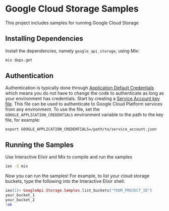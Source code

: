 # Google Cloud Storage Samples

This project includes samples for running Google Cloud Storage

## Installing Dependencies

Install the dependencies, namely `google_api_storage`, using Mix:

```sh
mix deps.get
```

## Authentication

Authentication is typically done through [Application Default Credentials][adc]
which means you do not have to change the code to authenticate as long as
your environment has credentials. Start by creating a
[Service Account key file][service_account_key_file]. This file can be used to
authenticate to Google Cloud Platform services from any environment. To use
the file, set the `GOOGLE_APPLICATION_CREDENTIALS` environment variable to
the path to the key file, for example:

    export GOOGLE_APPLICATION_CREDENTIALS=/path/to/service_account.json

## Running the Samples

Use Interactive Elixir and Mix to compile and run the samples

```sh
iex -S mix
```

Now you can run the samples! For example, to list your cloud storage buckets,
type the following into the Interactive Elixir shell:

```ex
iex(1)> GoogleApi.Storage.Samples.list_buckets("YOUR_PROJECT_ID")
your_bucket_1
your_bucket_2
:ok
```

[adc]: https://cloud.google.com/docs/authentication#getting_credentials_for_server-centric_flow
[service_account_key_file]: https://developers.google.com/identity/protocols/OAuth2ServiceAccount#creatinganaccount
